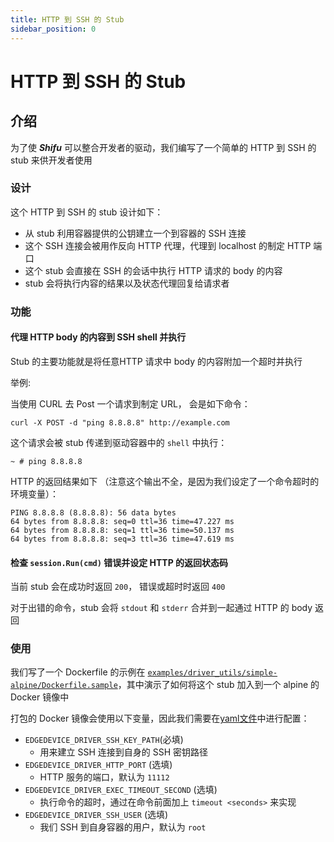 ```yaml
---
title: HTTP 到 SSH 的 Stub
sidebar_position: 0
---
```

# HTTP 到 SSH 的 Stub

## 介绍 

为了使 ***Shifu*** 可以整合开发者的驱动，我们编写了一个简单的 HTTP 到 SSH 的 stub 来供开发者使用

### 设计

这个 HTTP 到 SSH 的 stub 设计如下：

- 从 stub 利用容器提供的公钥建立一个到容器的 SSH 连接
- 这个 SSH 连接会被用作反向 HTTP 代理，代理到 localhost 的制定 HTTP 端口
- 这个 stub 会直接在 SSH 的会话中执行 HTTP 请求的 body 的内容
- stub 会将执行内容的结果以及状态代理回复给请求者

### 功能

#### 代理 HTTP body 的内容到 SSH shell 并执行

Stub 的主要功能就是将任意HTTP 请求中 body 的内容附加一个超时并执行

举例:

当使用 CURL 去 Post 一个请求到制定 URL， 会是如下命令：

`curl -X POST -d "ping 8.8.8.8" http://example.com`

这个请求会被 stub 传递到驱动容器中的 `shell` 中执行：

`~ # ping 8.8.8.8`

HTTP 的返回结果如下 （注意这个输出不全，是因为我们设定了一个命令超时的环境变量）：

```
PING 8.8.8.8 (8.8.8.8): 56 data bytes
64 bytes from 8.8.8.8: seq=0 ttl=36 time=47.227 ms
64 bytes from 8.8.8.8: seq=1 ttl=36 time=50.137 ms
64 bytes from 8.8.8.8: seq=3 ttl=36 time=47.619 ms
```

#### 检查 `session.Run(cmd)` 错误并设定 HTTP 的返回状态码

当前 stub 会在成功时返回 `200`， 错误或超时时返回 `400`

对于出错的命令，stub 会将 `stdout` 和 `stderr` 合并到一起通过 HTTP 的 body 返回

### 使用

我们写了一个 Dockerfile 的示例在 [`examples/driver_utils/simple-alpine/Dockerfile.sample`](https://github.com/Edgenesis/shifu/blob/main/examples/driver_utils/simple-alpine/Dockerfile.sample)，其中演示了如何将这个 stub 加入到一个 alpine 的 Docker 镜像中

打包的 Docker 镜像会使用以下变量，因此我们需要在[yaml文件](https://github.com/Edgenesis/shifu/blob/main/examples/driver_utils/simple-alpine/driver.yaml)中进行配置：

- `EDGEDEVICE_DRIVER_SSH_KEY_PATH`(必填)
  - 用来建立 SSH 连接到自身的 SSH 密钥路径
- `EDGEDEVICE_DRIVER_HTTP_PORT` (选填)
  - HTTP 服务的端口，默认为 `11112`
- `EDGEDEVICE_DRIVER_EXEC_TIMEOUT_SECOND` (选填)
  - 执行命令的超时，通过在命令前面加上 `timeout <seconds>` 来实现
- `EDGEDEVICE_DRIVER_SSH_USER` (选填)
  - 我们 SSH 到自身容器的用户，默认为 `root`
